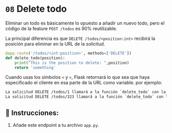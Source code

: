 # `08` Delete todo

Eliminar un todo es básicamente lo opuesto a añadir un nuevo todo, pero el código de la feature `POST /todos` es 90% reutilizable.

La principal diferencia es que `DELETE /todos/<position:int>` recibirá la posición para eliminar en la URL de la solicitud.

```python
@app.route('/todos/<int:position>', methods=['DELETE'])
def delete_todo(position):
    print("This is the position to delete: ",position)
    return 'something'
```

Cuando usas los símbolos `<` y `>`, Flask retornará lo que sea que haya especificado el cliente en esa parte de la URL como variable. por ejemplo:

```txt
La solicitud DELETE /todos/1 llamará a la función `delete_todo` con la variable position == 1
La solicitud DELETE /todos/323 llamará a la función `delete_todo` con la variable position == 323
```
## 📝 Instrucciones:

1. Añade este endpoint a tu archivo `app.py`.
